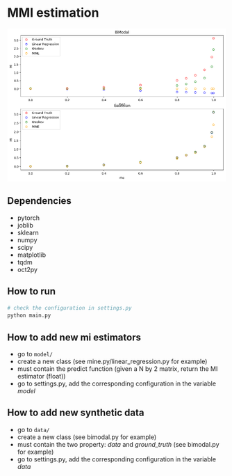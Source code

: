 

# MMI estimation


![MI](./img/MI.png)


## Dependencies
- pytorch
- joblib
- sklearn
- numpy
- scipy
- matplotlib
- tqdm
- oct2py

## How to run
```bash
# check the configuration in settings.py
python main.py
```

## How to add new mi estimators
- go to ```model/``` 
- create a new class (see mine.py/linear_regression.py for example)
- must contain the predict function (given a N by 2 matrix, return the MI estimator (float))
- go to settings.py, add the corresponding configuration in the variable *model*

## How to add new synthetic data
- go to ```data/``` 
- create a new class (see bimodal.py for example)
- must contain the two property: *data* and *ground_truth* (see bimodal.py for example)
- go to settings.py, add the corresponding configuration in the variable *data*
